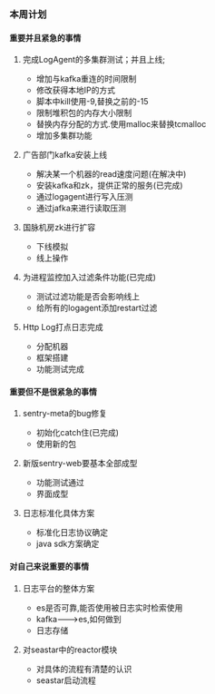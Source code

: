 ### 本周计划

#### 重要并且紧急的事情

1. 完成LogAgent的多集群测试；并且上线;
    * 增加与kafka重连的时间限制
    * 修改获得本地IP的方式
    * 脚本中kill使用-9,替换之前的-15
    * 限制堆积包的内存大小限制
    * 替换内存分配的方式.使用malloc来替换tcmalloc
    * 增加多集群功能

2. 广告部门kafka安装上线
    * 解决某一个机器的read速度问题(在解决中)
    * 安装kafka和zk，提供正常的服务(已完成)
    * 通过logagent进行写入压测
    * 通过jafka来进行读取压测

3. 国脉机房zk进行扩容
    * 下线模拟
    * 线上操作
 
4. 为进程监控加入过滤条件功能(已完成)
    * 测试过滤功能是否会影响线上
    * 给所有的logagent添加restart过滤
    
5. Http Log打点日志完成
    * 分配机器
    * 框架搭建
    * 功能测试完成
    
#### 重要但不是很紧急的事情

1. sentry-meta的bug修复
    * 初始化catch住(已完成)
    * 使用新的包
    
2. 新版sentry-web要基本全部成型
    * 功能测试通过
    * 界面成型

3. 日志标准化具体方案
    * 标准化日志协议确定
    * java sdk方案确定

#### 对自己来说重要的事情

1. 日志平台的整体方案
    * es是否可靠,能否使用被日志实时检索使用
    * kafka--->es,如何做到
    * 日志存储

2. 对seastar中的reactor模块
    * 对具体的流程有清楚的认识
    * seastar启动流程
